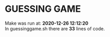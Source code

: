# GUESSING GAME
Make was run at: **2020-12-26 12:12:20**<br>
In guessinggame.sh there are **33** lines of code.
